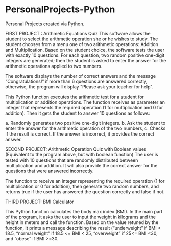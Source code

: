 # PersonalProjects-Python
 Personal Projects created via Python.
 
 FIRST PROJECT : Arithmetic Equations Quiz
 This software allows the student to select the arithmetic operation she or he wishes to study. 
 The student chooses from a menu one of two arithmetic operations: Addition and Multiplication.
 Based on the student choice, the software tests the user with exactly 10 questions.
 For each question, two random positive one-digit integers are generated; 
 then the student is asked to enter the answer for the arithmetic operations applied to two numbers.
 
 The software displays the number of correct answers and the message “Congratulations!” 
 if more than 6 questions are answered correctly, otherwise, the program will display "Please ask your teacher for help".
 
 This Python function executes the arithmetic test for a student for multiplication or addition operations.
 The function receives as parameter an integer that represents the required operation (1 for multiplication and 0 for addition). 
 Then it gets the student to answer 10 questions as follows:
 
a. Randomly generates two positive one-digit integers.
b. Ask the student to enter the answer for the arithmetic operation of the two
numbers,
c. Checks if the result is correct. If the answer is incorrect, it provides the correct
answer.



SECOND PROJECT: Arithmetic Operation Quiz with Boolean values (Equivalent to the program above, but with boolean function)
The user is tested with 10 questions that are randomly distributed between multiplication and addition. It will also provide the correct answer for the questions that were answered incorrectly.
 
The function to receive an integer representing the required operation (1 for multiplication or 0 for addition), then generate two random numbers, and returns true if the user has answered the question correctly and false if not.

THIRD PROJECT: BMI Calculator

This Python function calculates the body max index (BMI). In the main part of the program, it asks the user to input the weight in kilograms and the height in meters and call the function.
Based on the value retuned by the function, It prints a message describing the result (“underweight” if BMI < 18.5, “normal weight” if 18.5 <= BMI < 25, “overweight” if 25<= BMI <30, and “obese” if BMI >=30.
